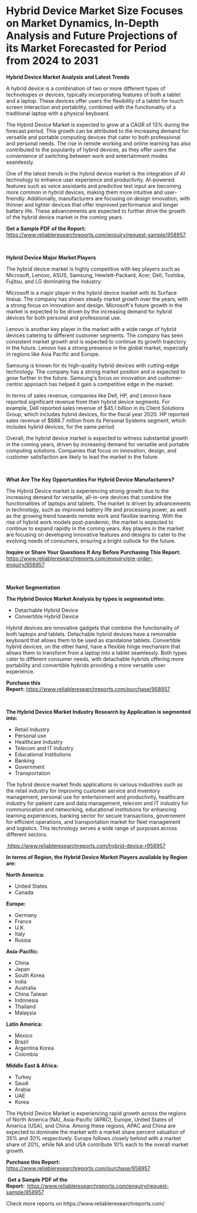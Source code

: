 <p><h1>Hybrid Device Market Size Focuses on Market Dynamics, In-Depth Analysis and Future Projections of its Market Forecasted for Period from 2024 to 2031</h1></p><p><strong>Hybrid Device Market Analysis and Latest Trends</strong></p>
<p><p>A hybrid device is a combination of two or more different types of technologies or devices, typically incorporating features of both a tablet and a laptop. These devices offer users the flexibility of a tablet for touch screen interaction and portability, combined with the functionality of a traditional laptop with a physical keyboard.</p><p>The Hybrid Device Market is expected to grow at a CAGR of 13% during the forecast period. This growth can be attributed to the increasing demand for versatile and portable computing devices that cater to both professional and personal needs. The rise in remote working and online learning has also contributed to the popularity of hybrid devices, as they offer users the convenience of switching between work and entertainment modes seamlessly.</p><p>One of the latest trends in the hybrid device market is the integration of AI technology to enhance user experience and productivity. AI-powered features such as voice assistants and predictive text input are becoming more common in hybrid devices, making them more intuitive and user-friendly. Additionally, manufacturers are focusing on design innovation, with thinner and lighter devices that offer improved performance and longer battery life. These advancements are expected to further drive the growth of the hybrid device market in the coming years.</p></p>
<p><strong>Get a Sample PDF of the Report:&nbsp;</strong> <a href="https://www.reliableresearchreports.com/enquiry/request-sample/958957">https://www.reliableresearchreports.com/enquiry/request-sample/958957</a></p>
<p>&nbsp;</p>
<p><strong>Hybrid Device Major Market Players</strong></p>
<p><p>The hybrid device market is highly competitive with key players such as Microsoft, Lenovo, ASUS, Samsung, Hewlett-Packard, Acer, Dell, Toshiba, Fujitsu, and LG dominating the industry. </p><p>Microsoft is a major player in the hybrid device market with its Surface lineup. The company has shown steady market growth over the years, with a strong focus on innovation and design. Microsoft's future growth in the market is expected to be driven by the increasing demand for hybrid devices for both personal and professional use.</p><p>Lenovo is another key player in the market with a wide range of hybrid devices catering to different customer segments. The company has seen consistent market growth and is expected to continue its growth trajectory in the future. Lenovo has a strong presence in the global market, especially in regions like Asia Pacific and Europe.</p><p>Samsung is known for its high-quality hybrid devices with cutting-edge technology. The company has a strong market position and is expected to grow further in the future. Samsung's focus on innovation and customer-centric approach has helped it gain a competitive edge in the market.</p><p>In terms of sales revenue, companies like Dell, HP, and Lenovo have reported significant revenue from their hybrid device segments. For example, Dell reported sales revenue of $45.1 billion in its Client Solutions Group, which includes hybrid devices, for the fiscal year 2020. HP reported sales revenue of $688.7 million from its Personal Systems segment, which includes hybrid devices, for the same period.</p><p>Overall, the hybrid device market is expected to witness substantial growth in the coming years, driven by increasing demand for versatile and portable computing solutions. Companies that focus on innovation, design, and customer satisfaction are likely to lead the market in the future.</p></p>
<p>&nbsp;</p>
<p><strong>What Are The Key Opportunities For Hybrid Device Manufacturers?</strong></p>
<p><p>The Hybrid Device market is experiencing strong growth due to the increasing demand for versatile, all-in-one devices that combine the functionalities of laptops and tablets. The market is driven by advancements in technology, such as improved battery life and processing power, as well as the growing trend towards remote work and flexible learning. With the rise of hybrid work models post-pandemic, the market is expected to continue to expand rapidly in the coming years. Key players in the market are focusing on developing innovative features and designs to cater to the evolving needs of consumers, ensuring a bright outlook for the future.</p></p>
<p><strong>Inquire or Share Your Questions If Any Before Purchasing This Report:</strong> <a href="https://www.reliableresearchreports.com/enquiry/pre-order-enquiry/958957">https://www.reliableresearchreports.com/enquiry/pre-order-enquiry/958957</a></p>
<p>&nbsp;</p>
<p><strong>Market Segmentation</strong></p>
<p><strong>The Hybrid Device Market Analysis by types is segmented into:</strong></p>
<p><ul><li>Detachable Hybrid Device</li><li>Convertible Hybrid Device</li></ul></p>
<p><p>Hybrid devices are innovative gadgets that combine the functionality of both laptops and tablets. Detachable hybrid devices have a removable keyboard that allows them to be used as standalone tablets. Convertible hybrid devices, on the other hand, have a flexible hinge mechanism that allows them to transform from a laptop into a tablet seamlessly. Both types cater to different consumer needs, with detachable hybrids offering more portability and convertible hybrids providing a more versatile user experience.</p></p>
<p><strong>Purchase this Report:&nbsp;</strong><a href="https://www.reliableresearchreports.com/purchase/958957">https://www.reliableresearchreports.com/purchase/958957</a></p>
<p>&nbsp;</p>
<p><strong>The Hybrid Device Market Industry Research by Application is segmented into:</strong></p>
<p><ul><li>Retail Industry</li><li>Personal use</li><li>Healthcare Industry</li><li>Telecom and IT Industry</li><li>Educational Institutions</li><li>Banking</li><li>Government</li><li>Transportation</li></ul></p>
<p><p>The hybrid device market finds applications in various industries such as the retail industry for improving customer service and inventory management, personal use for entertainment and productivity, healthcare industry for patient care and data management, telecom and IT industry for communication and networking, educational institutions for enhancing learning experiences, banking sector for secure transactions, government for efficient operations, and transportation market for fleet management and logistics. This technology serves a wide range of purposes across different sectors.</p></p>
<p><a href="https://www.reliableresearchreports.com/hybrid-device-r958957">&nbsp;https://www.reliableresearchreports.com/hybrid-device-r958957</a></p>
<p><strong>In terms of Region, the Hybrid Device Market Players available by Region are:</strong></p>
<p>
    <p> <strong> North America: </strong>
        <ul>
            <li>United States</li>
            <li>Canada</li>
        </ul>
        </p> 
    <p> <strong> Europe: </strong>
        <ul>
            <li>Germany</li>
            <li>France</li>
            <li>U.K.</li>
            <li>Italy</li>
            <li>Russia</li>
        </ul>
        </p> 
    <p> <strong> Asia-Pacific: </strong>
        <ul>
            <li>China</li>
            <li>Japan</li>
            <li>South Korea</li>
            <li>India</li>
            <li>Australia</li>
            <li>China Taiwan</li>
            <li>Indonesia</li>
            <li>Thailand</li>
            <li>Malaysia</li>
        </ul>
        </p> 
    <p> <strong> Latin America: </strong>
        <ul>
            <li>Mexico</li>
            <li>Brazil</li>
            <li>Argentina Korea</li>
            <li>Colombia</li>
        </ul>
        </p> 
    <p> <strong> Middle East & Africa: </strong>
        <ul>
            <li>Turkey</li>
            <li>Saudi</li>
            <li>Arabia</li>
            <li>UAE</li>
            <li>Korea</li>
        </ul>
    </p>
    </p>
<p><p>The Hybrid Device Market is experiencing rapid growth across the regions of North America (NA), Asia-Pacific (APAC), Europe, United States of America (USA), and China. Among these regions, APAC and China are expected to dominate the market with a market share percent valuation of 35% and 30% respectively. Europe follows closely behind with a market share of 20%, while NA and USA contribute 10% each to the overall market growth.</p></p>
<p><strong>Purchase this Report: </strong><a href="https://www.reliableresearchreports.com/purchase/958957">https://www.reliableresearchreports.com/purchase/958957</a></p>
<p>&nbsp;<strong>Get a Sample PDF of the Report:&nbsp;&nbsp;</strong><a href="https://www.reliableresearchreports.com/enquiry/request-sample/958957">https://www.reliableresearchreports.com/enquiry/request-sample/958957</a></p>
<p><strong></strong></p>
<p>Check more reports on https://www.reliableresearchreports.com/</p>